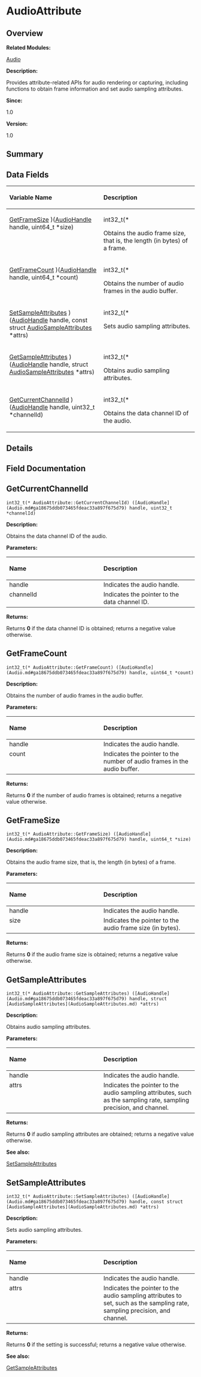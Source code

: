 # AudioAttribute<a name="ZH-CN_TOPIC_0000001055198120"></a>

## **Overview**<a name="section936998558093529"></a>

**Related Modules:**

[Audio](Audio.md)

**Description:**

Provides attribute-related APIs for audio rendering or capturing, including functions to obtain frame information and set audio sampling attributes. 

**Since:**

1.0

**Version:**

1.0

## **Summary**<a name="section2045661001093529"></a>

## Data Fields<a name="pub-attribs"></a>

<a name="table2033600214093529"></a>
<table><thead align="left"><tr id="row883343569093529"><th class="cellrowborder" valign="top" width="50%" id="mcps1.1.3.1.1"><p id="p707424976093529"><a name="p707424976093529"></a><a name="p707424976093529"></a>Variable Name</p>
</th>
<th class="cellrowborder" valign="top" width="50%" id="mcps1.1.3.1.2"><p id="p1755597900093529"><a name="p1755597900093529"></a><a name="p1755597900093529"></a>Description</p>
</th>
</tr>
</thead>
<tbody><tr id="row73012321093529"><td class="cellrowborder" valign="top" width="50%" headers="mcps1.1.3.1.1 "><p id="p1465201397093529"><a name="p1465201397093529"></a><a name="p1465201397093529"></a><a href="AudioAttribute.md#a74a23f0544ac688223e61fa71a307851">GetFrameSize</a> )(<a href="Audio.md#ga18675ddb073465fdeac33a897f675d79">AudioHandle</a> handle, uint64_t *size)</p>
</td>
<td class="cellrowborder" valign="top" width="50%" headers="mcps1.1.3.1.2 "><p id="p49165509093529"><a name="p49165509093529"></a><a name="p49165509093529"></a>int32_t(*&nbsp;</p>
<p id="p146074423093529"><a name="p146074423093529"></a><a name="p146074423093529"></a>Obtains the audio frame size, that is, the length (in bytes) of a frame. </p>
</td>
</tr>
<tr id="row885372838093529"><td class="cellrowborder" valign="top" width="50%" headers="mcps1.1.3.1.1 "><p id="p143100437093529"><a name="p143100437093529"></a><a name="p143100437093529"></a><a href="AudioAttribute.md#ab31fee582dc33b9320e0a0e5d16ae0e6">GetFrameCount</a> )(<a href="Audio.md#ga18675ddb073465fdeac33a897f675d79">AudioHandle</a> handle, uint64_t *count)</p>
</td>
<td class="cellrowborder" valign="top" width="50%" headers="mcps1.1.3.1.2 "><p id="p648035981093529"><a name="p648035981093529"></a><a name="p648035981093529"></a>int32_t(*&nbsp;</p>
<p id="p891047322093529"><a name="p891047322093529"></a><a name="p891047322093529"></a>Obtains the number of audio frames in the audio buffer. </p>
</td>
</tr>
<tr id="row1039736740093529"><td class="cellrowborder" valign="top" width="50%" headers="mcps1.1.3.1.1 "><p id="p584587342093529"><a name="p584587342093529"></a><a name="p584587342093529"></a><a href="AudioAttribute.md#a502fe4e4b97cd253244debcc67d45c4d">SetSampleAttributes</a> )(<a href="Audio.md#ga18675ddb073465fdeac33a897f675d79">AudioHandle</a> handle, const struct <a href="AudioSampleAttributes.md">AudioSampleAttributes</a> *attrs)</p>
</td>
<td class="cellrowborder" valign="top" width="50%" headers="mcps1.1.3.1.2 "><p id="p1557400752093529"><a name="p1557400752093529"></a><a name="p1557400752093529"></a>int32_t(*&nbsp;</p>
<p id="p1014270069093529"><a name="p1014270069093529"></a><a name="p1014270069093529"></a>Sets audio sampling attributes. </p>
</td>
</tr>
<tr id="row1388192876093529"><td class="cellrowborder" valign="top" width="50%" headers="mcps1.1.3.1.1 "><p id="p1741835708093529"><a name="p1741835708093529"></a><a name="p1741835708093529"></a><a href="AudioAttribute.md#a2f92d8704ef677a07d664c33342e4318">GetSampleAttributes</a> )(<a href="Audio.md#ga18675ddb073465fdeac33a897f675d79">AudioHandle</a> handle, struct <a href="AudioSampleAttributes.md">AudioSampleAttributes</a> *attrs)</p>
</td>
<td class="cellrowborder" valign="top" width="50%" headers="mcps1.1.3.1.2 "><p id="p454003813093529"><a name="p454003813093529"></a><a name="p454003813093529"></a>int32_t(*&nbsp;</p>
<p id="p795681825093529"><a name="p795681825093529"></a><a name="p795681825093529"></a>Obtains audio sampling attributes. </p>
</td>
</tr>
<tr id="row1156501298093529"><td class="cellrowborder" valign="top" width="50%" headers="mcps1.1.3.1.1 "><p id="p1763769235093529"><a name="p1763769235093529"></a><a name="p1763769235093529"></a><a href="AudioAttribute.md#ad070369ffa9d88df541aaf0ffbbcfbfd">GetCurrentChannelId</a> )(<a href="Audio.md#ga18675ddb073465fdeac33a897f675d79">AudioHandle</a> handle, uint32_t *channelId)</p>
</td>
<td class="cellrowborder" valign="top" width="50%" headers="mcps1.1.3.1.2 "><p id="p593741241093529"><a name="p593741241093529"></a><a name="p593741241093529"></a>int32_t(*&nbsp;</p>
<p id="p30361972093529"><a name="p30361972093529"></a><a name="p30361972093529"></a>Obtains the data channel ID of the audio. </p>
</td>
</tr>
</tbody>
</table>

## **Details**<a name="section1926643650093529"></a>

## **Field Documentation**<a name="section2033546313093529"></a>

## GetCurrentChannelId<a name="ad070369ffa9d88df541aaf0ffbbcfbfd"></a>

```
int32_t(* AudioAttribute::GetCurrentChannelId) ([AudioHandle](Audio.md#ga18675ddb073465fdeac33a897f675d79) handle, uint32_t *channelId)
```

 **Description:**

Obtains the data channel ID of the audio. 

**Parameters:**

<a name="table1676997330093529"></a>
<table><thead align="left"><tr id="row1483049894093529"><th class="cellrowborder" valign="top" width="50%" id="mcps1.1.3.1.1"><p id="p460347542093529"><a name="p460347542093529"></a><a name="p460347542093529"></a>Name</p>
</th>
<th class="cellrowborder" valign="top" width="50%" id="mcps1.1.3.1.2"><p id="p1368527856093529"><a name="p1368527856093529"></a><a name="p1368527856093529"></a>Description</p>
</th>
</tr>
</thead>
<tbody><tr id="row1486548316093529"><td class="cellrowborder" valign="top" width="50%" headers="mcps1.1.3.1.1 ">handle</td>
<td class="cellrowborder" valign="top" width="50%" headers="mcps1.1.3.1.2 ">Indicates the audio handle. </td>
</tr>
<tr id="row1181347016093529"><td class="cellrowborder" valign="top" width="50%" headers="mcps1.1.3.1.1 ">channelId</td>
<td class="cellrowborder" valign="top" width="50%" headers="mcps1.1.3.1.2 ">Indicates the pointer to the data channel ID. </td>
</tr>
</tbody>
</table>

**Returns:**

Returns  **0**  if the data channel ID is obtained; returns a negative value otherwise. 



## GetFrameCount<a name="ab31fee582dc33b9320e0a0e5d16ae0e6"></a>

```
int32_t(* AudioAttribute::GetFrameCount) ([AudioHandle](Audio.md#ga18675ddb073465fdeac33a897f675d79) handle, uint64_t *count)
```

 **Description:**

Obtains the number of audio frames in the audio buffer. 

**Parameters:**

<a name="table2002532161093529"></a>
<table><thead align="left"><tr id="row1230897658093529"><th class="cellrowborder" valign="top" width="50%" id="mcps1.1.3.1.1"><p id="p1130963557093529"><a name="p1130963557093529"></a><a name="p1130963557093529"></a>Name</p>
</th>
<th class="cellrowborder" valign="top" width="50%" id="mcps1.1.3.1.2"><p id="p2029274030093529"><a name="p2029274030093529"></a><a name="p2029274030093529"></a>Description</p>
</th>
</tr>
</thead>
<tbody><tr id="row268093107093529"><td class="cellrowborder" valign="top" width="50%" headers="mcps1.1.3.1.1 ">handle</td>
<td class="cellrowborder" valign="top" width="50%" headers="mcps1.1.3.1.2 ">Indicates the audio handle. </td>
</tr>
<tr id="row1411687481093529"><td class="cellrowborder" valign="top" width="50%" headers="mcps1.1.3.1.1 ">count</td>
<td class="cellrowborder" valign="top" width="50%" headers="mcps1.1.3.1.2 ">Indicates the pointer to the number of audio frames in the audio buffer. </td>
</tr>
</tbody>
</table>

**Returns:**

Returns  **0**  if the number of audio frames is obtained; returns a negative value otherwise. 



## GetFrameSize<a name="a74a23f0544ac688223e61fa71a307851"></a>

```
int32_t(* AudioAttribute::GetFrameSize) ([AudioHandle](Audio.md#ga18675ddb073465fdeac33a897f675d79) handle, uint64_t *size)
```

 **Description:**

Obtains the audio frame size, that is, the length \(in bytes\) of a frame. 

**Parameters:**

<a name="table1627942691093529"></a>
<table><thead align="left"><tr id="row1326402869093529"><th class="cellrowborder" valign="top" width="50%" id="mcps1.1.3.1.1"><p id="p71958469093529"><a name="p71958469093529"></a><a name="p71958469093529"></a>Name</p>
</th>
<th class="cellrowborder" valign="top" width="50%" id="mcps1.1.3.1.2"><p id="p174397629093529"><a name="p174397629093529"></a><a name="p174397629093529"></a>Description</p>
</th>
</tr>
</thead>
<tbody><tr id="row1751880161093529"><td class="cellrowborder" valign="top" width="50%" headers="mcps1.1.3.1.1 ">handle</td>
<td class="cellrowborder" valign="top" width="50%" headers="mcps1.1.3.1.2 ">Indicates the audio handle. </td>
</tr>
<tr id="row453850506093529"><td class="cellrowborder" valign="top" width="50%" headers="mcps1.1.3.1.1 ">size</td>
<td class="cellrowborder" valign="top" width="50%" headers="mcps1.1.3.1.2 ">Indicates the pointer to the audio frame size (in bytes). </td>
</tr>
</tbody>
</table>

**Returns:**

Returns  **0**  if the audio frame size is obtained; returns a negative value otherwise. 



## GetSampleAttributes<a name="a2f92d8704ef677a07d664c33342e4318"></a>

```
int32_t(* AudioAttribute::GetSampleAttributes) ([AudioHandle](Audio.md#ga18675ddb073465fdeac33a897f675d79) handle, struct [AudioSampleAttributes](AudioSampleAttributes.md) *attrs)
```

 **Description:**

Obtains audio sampling attributes. 

**Parameters:**

<a name="table2116476084093529"></a>
<table><thead align="left"><tr id="row597786836093529"><th class="cellrowborder" valign="top" width="50%" id="mcps1.1.3.1.1"><p id="p1362800200093529"><a name="p1362800200093529"></a><a name="p1362800200093529"></a>Name</p>
</th>
<th class="cellrowborder" valign="top" width="50%" id="mcps1.1.3.1.2"><p id="p891542615093529"><a name="p891542615093529"></a><a name="p891542615093529"></a>Description</p>
</th>
</tr>
</thead>
<tbody><tr id="row1516734735093529"><td class="cellrowborder" valign="top" width="50%" headers="mcps1.1.3.1.1 ">handle</td>
<td class="cellrowborder" valign="top" width="50%" headers="mcps1.1.3.1.2 ">Indicates the audio handle. </td>
</tr>
<tr id="row43380260093529"><td class="cellrowborder" valign="top" width="50%" headers="mcps1.1.3.1.1 ">attrs</td>
<td class="cellrowborder" valign="top" width="50%" headers="mcps1.1.3.1.2 ">Indicates the pointer to the audio sampling attributes, such as the sampling rate, sampling precision, and channel. </td>
</tr>
</tbody>
</table>

**Returns:**

Returns  **0**  if audio sampling attributes are obtained; returns a negative value otherwise. 

**See also:**

[SetSampleAttributes](AudioAttribute.md#a502fe4e4b97cd253244debcc67d45c4d) 

## SetSampleAttributes<a name="a502fe4e4b97cd253244debcc67d45c4d"></a>

```
int32_t(* AudioAttribute::SetSampleAttributes) ([AudioHandle](Audio.md#ga18675ddb073465fdeac33a897f675d79) handle, const struct [AudioSampleAttributes](AudioSampleAttributes.md) *attrs)
```

 **Description:**

Sets audio sampling attributes. 

**Parameters:**

<a name="table1735675839093529"></a>
<table><thead align="left"><tr id="row987449368093529"><th class="cellrowborder" valign="top" width="50%" id="mcps1.1.3.1.1"><p id="p1300741637093529"><a name="p1300741637093529"></a><a name="p1300741637093529"></a>Name</p>
</th>
<th class="cellrowborder" valign="top" width="50%" id="mcps1.1.3.1.2"><p id="p894873182093529"><a name="p894873182093529"></a><a name="p894873182093529"></a>Description</p>
</th>
</tr>
</thead>
<tbody><tr id="row2110365661093529"><td class="cellrowborder" valign="top" width="50%" headers="mcps1.1.3.1.1 ">handle</td>
<td class="cellrowborder" valign="top" width="50%" headers="mcps1.1.3.1.2 ">Indicates the audio handle. </td>
</tr>
<tr id="row1784143841093529"><td class="cellrowborder" valign="top" width="50%" headers="mcps1.1.3.1.1 ">attrs</td>
<td class="cellrowborder" valign="top" width="50%" headers="mcps1.1.3.1.2 ">Indicates the pointer to the audio sampling attributes to set, such as the sampling rate, sampling precision, and channel. </td>
</tr>
</tbody>
</table>

**Returns:**

Returns  **0**  if the setting is successful; returns a negative value otherwise. 

**See also:**

[GetSampleAttributes](AudioAttribute.md#a2f92d8704ef677a07d664c33342e4318) 

